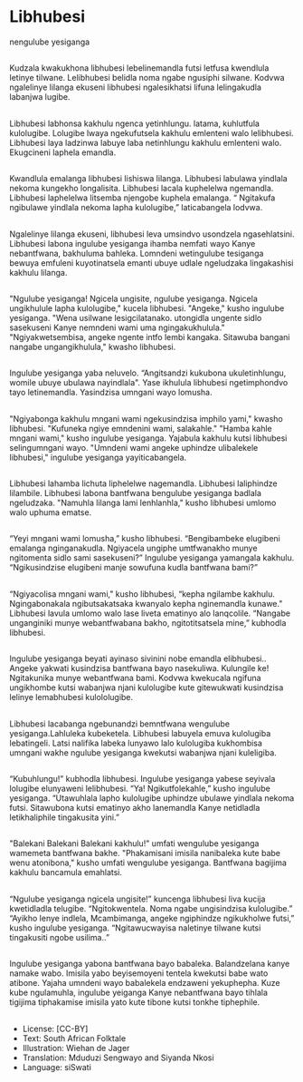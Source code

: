 # Libhubesi
nengulube
yesiganga

##
Kudzala kwakukhona libhubesi lebelinemandla
futsi letfusa kwendlula letinye tilwane.
Lelibhubesi belidla noma ngabe ngusiphi
silwane.
Kodvwa ngalelinye lilanga ekuseni libhubesi
ngalesikhatsi lifuna lelingakudla labanjwa
lugibe.


##
Libhubesi labhonsa kakhulu ngenca
yetinhlungu. latama, kuhlutfula kulolugibe.
Lolugibe lwaya ngekufutsela kakhulu emlenteni
walo lelibhubesi. Libhubesi laya ladzinwa
labuye laba netinhlungu kakhulu emlenteni
walo. Ekugcineni laphela emandla.


##
Kwandlula emalanga libhubesi lishiswa lilanga.
Libhubesi labulawa yindlala nekoma kungekho
longalisita. Libhubesi lacala kuphelelwa
ngemandla.
Libhubesi laphelelwa litsemba njengobe
kuphela emalanga. “ Ngitakufa ngibulawe
yindlala nekoma lapha kulolugibe,”
laticabangela lodvwa.


##
Ngalelinye lilanga ekuseni, libhubesi leva
umsindvo usondzela ngasehlatsini. Libhubesi
labona ingulube yesiganga ihamba nemfati
wayo Kanye nebantfwana, bakhuluma bahleka.
Lomndeni wetingulube tesiganga bewuya
emfuleni kuyotinatsela emanti ubuye udlale
ngeludzaka lingakashisi kakhulu lilanga.


##
"Ngulube yesiganga! Ngicela ungisite, ngulube
yesiganga. Ngicela ungikhulule lapha
kulolugibe," kucela libhubesi.
"Angeke," kusho ingulube yesiganga. "Wena
usilwane lesigcilatanako. utongidla ungente
sidlo sasekuseni Kanye nemndeni wami uma
ngingakukhulula."
"Ngiyakwetsembisa, angeke ngente intfo lembi
kangaka. Sitawuba bangani nangabe
ungangikhulula," kwasho libhubesi.


##
Ingulube yesiganga yaba
neluvelo. “Angitsandzi
kukubona ukuletinhlungu,
womile ubuye ubulawa
nayindlala".
Yase ikhulula libhubesi
ngetimphondvo tayo
letinemandla. Yasindzisa
umngani wayo lomusha.


##
"Ngiyabonga kakhulu mngani
wami ngekusindzisa imphilo
yami," kwasho libhubesi.
"Kufuneka ngiye emndenini
wami, salakahle."
"Hamba kahle mngani wami,"
kusho ingulube yesiganga.
Yajabula kakhulu kutsi libhubesi
selingumngani wayo. "Umndeni
wami angeke uphindze
ulibalekele libhubesi," ingulube
yesiganga yayiticabangela.


##
Libhubesi lahamba lichuta
liphelelwe nagemandla.
Libhubesi laliphindze lilambile.
Libhubesi labona bantfwana
bengulube yesiganga badlala
ngeludzaka. "Namuhla lilanga
lami lenhlanhla," kusho
libhubesi umlomo walo uphuma
ematse.


##
“Yeyi mngani wami lomusha,”
kusho libhubesi.
“Bengibambeke elugibeni
emalanga nginganakudla.
Ngiyacela ungiphe
umtfwanakho munye
ngitomenta sidlo sami
sasekuseni?”
Ingulube yesiganga yamangala
kakhulu. “Ngikusindzise
elugibeni manje sowufuna kudla
bantfwana bami?”


##
“Ngiyacolisa mngani wami,"
kusho libhubesi, “kepha
ngilambe kakhulu.
Ngingabonakala
ngibutsakatsaka kwanyalo
kepha nginemandla kunawe."
Libhubesi lavula umlomo walo
lase liveta ematinyo alo
lanqcolile. “Nangabe
unganginiki munye
webantfwabana bakho,
ngitotitsatsela mine,” kubhodla
libhubesi.


##
Ingulube yesiganga beyati ayinaso sivinini
nobe emandla elibhubesi.. Angeke yakwati
kusindzisa bantfwana bayo nasekuliwa.
Kulungile ke! Ngitakunika munye webantfwana
bami.
Kodvwa kwekucala ngifuna ungikhombe kutsi
wabanjwa njani kulolugibe kute gitewukwati
kusindzisa lelinye lemabhubesi kulololugibe.


##
Libhubesi lacabanga
ngebunandzi bemntfwana
wengulube yesiganga.Lahluleka
kubeketela.
Libhubesi labuyela emuva
kulolugiba lebatingeli. Latsi
nalifika labeka lunyawo lalo
kulolugiba kukhombisa umngani
wakhe ngulube yesiganga
kwekutsi wabanjwa njani
kuleligiba.


##
“Kubuhlungu!” kubhodla
libhubesi. Ingulube yesiganga
yabese seyivala lolugibe
elunyaweni lelibhubesi.
“Ya! Ngikutfolekahle,” kusho
ingulube yesiganga.
“Utawuhlala lapho kulolugibe
uphindze ubulawe yindlala
nekoma futsi. Sitawubona kutsi
ematinyo akho lanemandla
Kanye netidladla letikhaliphile
tingakusita yini.”


##
"Balekani Balekani Balekani
kakhulu!" umfati wengulube
yesiganga wamemeta
bantfwana bakhe. "Phakamisani
imisila nanibaleka kute babe
wenu atonibona," kusho umfati
wengulube yesiganga.
Bantfwana bagijima kakhulu
bancamula emahlatsi.


##
“Ngulube yesiganga ngicela ungisite!”
kuncenga libhubesi liva kucija kwetidladla
telugibe. “Ngitokwentela. Noma ngabe
ungisindzisa kulolugibe.”
“Ayikho lenye indlela, Mcambimanga, angeke
ngiphindze ngikukholwe futsi,” kusho ingulube
yesiganga. “Ngitawucwayisa naletinye tilwane
kutsi tingakusiti ngobe usilima..”


##
Ingulube yesiganga yabona bantfwana bayo
babaleka. Balandzelana kanye namake wabo.
Imisila yabo beyisemoyeni tentela kwekutsi
babe wato atibone. Yajaha umndeni wayo
babalekela endzaweni yekuphepha.
Kuze kube ngulamuhla, ingulube yeiganga
Kanye nebantfwana bayo tihlala tigijima
tiphakamise imisila yato kute tibone kutsi
tonkhe tiphephile.


##
* License: [CC-BY]
* Text: South African Folktale
* Illustration: Wiehan de Jager
* Translation: Mduduzi Sengwayo and Siyanda Nkosi
* Language: siSwati
